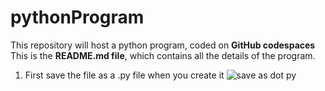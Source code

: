 # pythonProgram
This repository will host a python program, coded on **GitHub codespaces**
This is the **README.md file**, which contains all the details of the program.

1. First save the file as a .py file when you create it
![save as dot py](https://github.com/user-attachments/assets/e3d27495-5aeb-45ad-89ca-fa60c8bd66b6)
